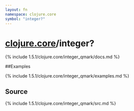 ```yaml
---
layout: fn
namespace: clojure.core
symbol: "integer?"
---
```


# [clojure.core](../)/integer?

{% include 1.5.1/clojure.core/integer_qmark/docs.md %}

##Examples

{% include 1.5.1/clojure.core/integer_qmark/examples.md %}
## Source
{% include 1.5.1/clojure.core/integer_qmark/src.md %}

